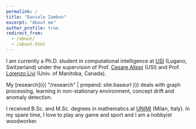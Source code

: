 ```yaml
---
permalink: /
title: "Daniele Zambon"
excerpt: "About me"
author_profile: true
redirect_from: 
  - /about/
  - /about.html
---
```


I am currently a Ph.D. student in computational intelligence at [USI](http://inf.usi.ch) (Lugano, Switzerland) under the supervision of Prof. [Cesare Alippi](http://home.deib.polimi.it/alippi/) (USI) and Prof. [Lorenzo Livi](https://sites.google.com/site/lorenzlivi/) (Univ. of Manitoba, Canada).

My [research]({{ "/research" | prepend: site.baseurl }}) deals with graph processing, learning in non-stationary environment, concept drift and anomaly detection. 

I received B.Sc. and M.Sc. degrees in mathematics at [UNIMI](http://unimi.it) (Milan, Italy). 
In my spare time, I love to play any game and sport and I am a hobbyist woodworker.

